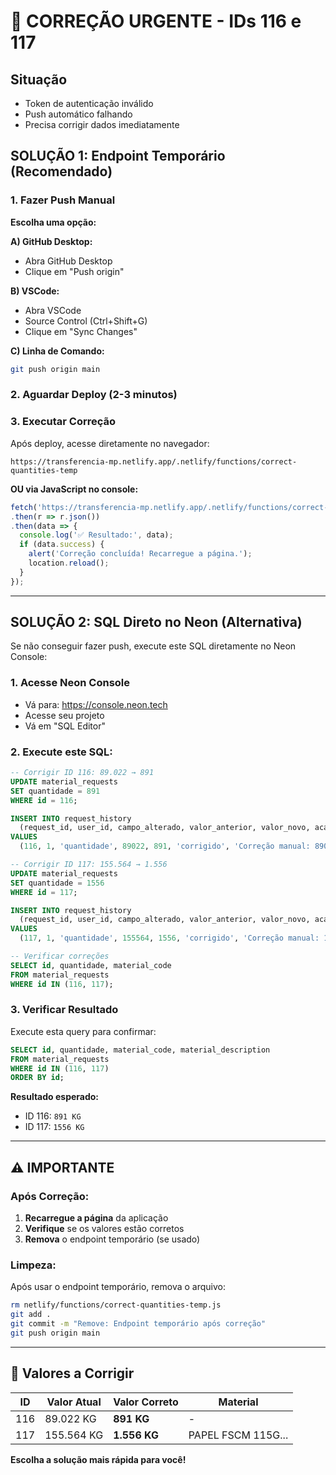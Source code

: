 # 🚨 CORREÇÃO URGENTE - IDs 116 e 117

## Situação
- Token de autenticação inválido
- Push automático falhando
- Precisa corrigir dados imediatamente

## SOLUÇÃO 1: Endpoint Temporário (Recomendado)

### 1. Fazer Push Manual
**Escolha uma opção:**

**A) GitHub Desktop:**
- Abra GitHub Desktop
- Clique em "Push origin"

**B) VSCode:**
- Abra VSCode
- Source Control (Ctrl+Shift+G)
- Clique em "Sync Changes"

**C) Linha de Comando:**
```bash
git push origin main
```

### 2. Aguardar Deploy (2-3 minutos)

### 3. Executar Correção
Após deploy, acesse diretamente no navegador:
```
https://transferencia-mp.netlify.app/.netlify/functions/correct-quantities-temp
```

**OU via JavaScript no console:**
```javascript
fetch('https://transferencia-mp.netlify.app/.netlify/functions/correct-quantities-temp')
.then(r => r.json())
.then(data => {
  console.log('✅ Resultado:', data);
  if (data.success) {
    alert('Correção concluída! Recarregue a página.');
    location.reload();
  }
});
```

---

## SOLUÇÃO 2: SQL Direto no Neon (Alternativa)

Se não conseguir fazer push, execute este SQL diretamente no Neon Console:

### 1. Acesse Neon Console
- Vá para: https://console.neon.tech
- Acesse seu projeto
- Vá em "SQL Editor"

### 2. Execute este SQL:
```sql
-- Corrigir ID 116: 89.022 → 891
UPDATE material_requests 
SET quantidade = 891 
WHERE id = 116;

INSERT INTO request_history 
  (request_id, user_id, campo_alterado, valor_anterior, valor_novo, acao, justificativa)
VALUES 
  (116, 1, 'quantidade', 89022, 891, 'corrigido', 'Correção manual: 890,22 → 891');

-- Corrigir ID 117: 155.564 → 1.556
UPDATE material_requests 
SET quantidade = 1556 
WHERE id = 117;

INSERT INTO request_history 
  (request_id, user_id, campo_alterado, valor_anterior, valor_novo, acao, justificativa)
VALUES 
  (117, 1, 'quantidade', 155564, 1556, 'corrigido', 'Correção manual: 1.556 → 1556');

-- Verificar correções
SELECT id, quantidade, material_code 
FROM material_requests 
WHERE id IN (116, 117);
```

### 3. Verificar Resultado
Execute esta query para confirmar:
```sql
SELECT id, quantidade, material_code, material_description
FROM material_requests 
WHERE id IN (116, 117)
ORDER BY id;
```

**Resultado esperado:**
- ID 116: `891 KG`
- ID 117: `1556 KG`

---

## ⚠️ IMPORTANTE

### Após Correção:
1. **Recarregue a página** da aplicação
2. **Verifique** se os valores estão corretos
3. **Remova** o endpoint temporário (se usado)

### Limpeza:
Após usar o endpoint temporário, remova o arquivo:
```bash
rm netlify/functions/correct-quantities-temp.js
git add .
git commit -m "Remove: Endpoint temporário após correção"
git push origin main
```

---

## 🎯 Valores a Corrigir

| ID | Valor Atual | Valor Correto | Material |
|----|-------------|---------------|----------|
| 116 | 89.022 KG | **891 KG** | - |
| 117 | 155.564 KG | **1.556 KG** | PAPEL FSCM 115G... |

**Escolha a solução mais rápida para você!**
